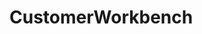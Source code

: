 # CustomerWorkbench   

<script src="https://unpkg.com/@stoplight/elements/web-components.min.js"></script>
<link rel="stylesheet" href="https://unpkg.com/@stoplight/elements/styles.min.css">

<elements-api
  apiDescriptionUrl="CustomerWorkbench.yaml"
  layout="sidebar"
  router="hash"
  hideTryIt="false"
  hideSchemas="false"
  hideInternal="false"
/>